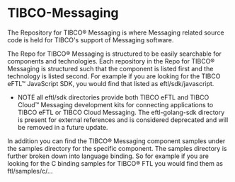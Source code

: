# TIBCO-Messaging
The Repository for TIBCO&reg; Messaging is where Messaging related source code is held for TIBCO's support of Messaging software.

The Repo for TIBCO&reg; Messaging is structured to be easily searchable for components and technologies.
Each repository in the Repo for TIBCO&reg; Messaging is structured such that the component is listed first and the
technology is listed second.  For example if you are looking for the TIBCO eFTL&trade; JavaScript SDK, you would find that
listed as eftl/sdk/javascript.

* NOTE all eftl/sdk directories provide both TIBCO eFTL and TIBCO Cloud&trade; Messaging development kits for
connecting applications to TIBCO eFTL or TIBCO Cloud Messaging. The eftl-golang-sdk directory is present for external references and is considered deprecated and will be removed in a future update.

In addition you can find the TIBCO&reg; Messaging component samples under the samples directory for the specific component.
The samples directory is further broken down into language binding.
So for example if you are looking for the C binding samples for TIBCO&reg; FTL you would find them as ftl/samples/c/...

